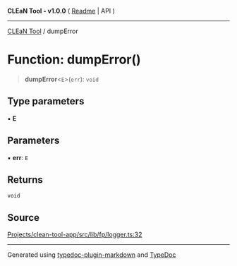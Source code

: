 **CLEaN Tool - v1.0.0** ( [Readme](../README.md) \| API )

***

[CLEaN Tool](../exports.md) / dumpError

# Function: dumpError()

> **dumpError**\<`E`\>(`err`): `void`

## Type parameters

▪ **E**

## Parameters

▪ **err**: `E`

## Returns

`void`

## Source

[Projects/clean-tool-app/src/lib/fp/logger.ts:32](https://github.com/yuckyh/clean-tool-app/)

***

Generated using [typedoc-plugin-markdown](https://www.npmjs.com/package/typedoc-plugin-markdown) and [TypeDoc](https://typedoc.org/)
